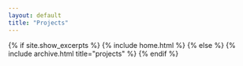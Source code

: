 ```yaml
---
layout: default
title: "Projects"
---
```


{% if site.show_excerpts %}
  {% include home.html %}
{% else %}
  {% include archive.html title="projects" %}
{% endif %}
